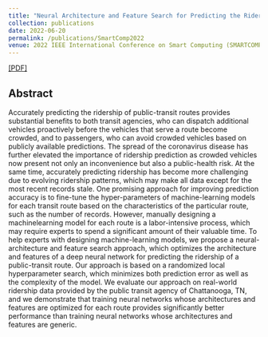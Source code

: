 ```yaml
---
title: "Neural Architecture and Feature Search for Predicting the Ridership of Public Transportation Routes"
collection: publications
date: 2022-06-20
permalink: /publications/SmartComp2022
venue: 2022 IEEE International Conference on Smart Computing (SMARTCOMP)
---
```


[[PDF]](https://ieeexplore.ieee.org/stamp/stamp.jsp?arnumber=9821058)

## Abstract
Accurately predicting the ridership of public-transit
routes provides substantial benefits to both transit agencies, who
can dispatch additional vehicles proactively before the vehicles
that serve a route become crowded, and to passengers, who can
avoid crowded vehicles based on publicly available predictions.
The spread of the coronavirus disease has further elevated the
importance of ridership prediction as crowded vehicles now
present not only an inconvenience but also a public-health risk. At
the same time, accurately predicting ridership has become more
challenging due to evolving ridership patterns, which may make
all data except for the most recent records stale. One promising
approach for improving prediction accuracy is to fine-tune the
hyper-parameters of machine-learning models for each transit
route based on the characteristics of the particular route, such as
the number of records. However, manually designing a machinelearning model for each route is a labor-intensive process, which
may require experts to spend a significant amount of their
valuable time. To help experts with designing machine-learning
models, we propose a neural-architecture and feature search
approach, which optimizes the architecture and features of a deep
neural network for predicting the ridership of a public-transit
route. Our approach is based on a randomized local hyperparameter search, which minimizes both prediction error as well
as the complexity of the model. We evaluate our approach on
real-world ridership data provided by the public transit agency
of Chattanooga, TN, and we demonstrate that training neural
networks whose architectures and features are optimized for each
route provides significantly better performance than training
neural networks whose architectures and features are generic.
